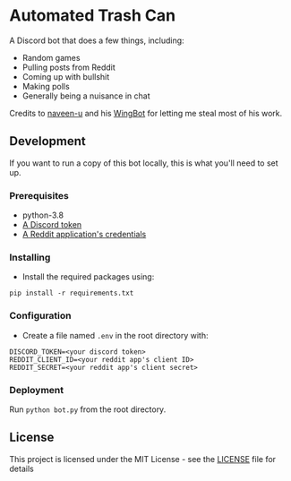 # Automated Trash Can

A Discord bot that does a few things, including:
- Random games
- Pulling posts from Reddit
- Coming up with bullshit
- Making polls
- Generally being a nuisance in chat

Credits to [naveen-u](https://github.com/naveen-u) and his [WingBot](https://github.com/naveen-u/WingBot) for letting me steal most of his work.

## Development

If you want to run a copy of this bot locally, this is what you'll need to set up.

### Prerequisites

- python-3.8
- [A Discord token](https://discordpy.readthedocs.io/en/latest/discord.html)
- [A Reddit application's credentials](https://ssl.reddit.com/prefs/apps/)

### Installing

- Install the required packages using:

```
pip install -r requirements.txt
```

### Configuration

- Create a file named `.env` in the root directory with:

```
DISCORD_TOKEN=<your discord token>
REDDIT_CLIENT_ID=<your reddit app's client ID>
REDDIT_SECRET=<your reddit app's client secret>
```

### Deployment

Run `python bot.py` from the root directory.

## License

This project is licensed under the MIT License - see the [LICENSE](LICENSE) file for details
